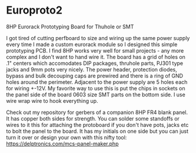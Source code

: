 # Europroto2
 8HP Eurorack Prototyping Board for Thuhole or SMT
 
 I got tired of cutting perfboard to size and wiring up the same power supply every time I made a custom eurorack module so I designed this simple prototyping PCB. I find 8HP works very well for small projects - any more complex and I don't want to hand wire it.
 The board has a grid of holes on .1" centers which accomodates DIP packages, thruhole parts, PJ301 type jacks and 9mm pots very nicely. The power header, protection diodes, bypass and bulk decouping caps are prewired and there is a ring of GND holes around the perimeter. Adjacent to the power supply are 5 holes each for wiring +-12V. My favorite way to use this is put the chips in sockets on the panel side of the board 0603 size SMT parts on the bottom side. I use wire wrap wire to hook everything up.
 
 
 Check out my repository for gerbers of a companion 8HP FR4 blank panel. It has copper both sides for strength. You can solder some standoffs or wires to it this for attaching the protoboard if you don't have pots, jacks etc to bolt the panel to the board. It has my initials on one side but you can just turn it over or design your own with this nifty tool: https://delptronics.com/mcs-panel-maker.php
 
